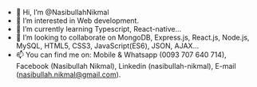 - 👋 Hi, I’m @NasibullahNikmal
- 👀 I’m interested in Web development.
- 🌱 I’m currently learning Typescript, React-native...
- 💞️ I’m looking to collaborate on MongoDB, Express.js, React.js, Node.js, MySQL, HTML5, CSS3, JavaScript(ES6), JSON, AJAX...
- 📫 You can find me on: Mobile & Whatsapp (0093 707 640 714), Facebook (Nasibullah Nikmal), Linkedin (nasibullah-nikmal), E-mail (nasibullah.nikmal@gmail.com).

<!---
NasibullahNikmal/NasibullahNikmal is a ✨ special ✨ repository because its `README.md` (this file) appears on your GitHub profile.
You can click the Preview link to take a look at your changes.
--->
